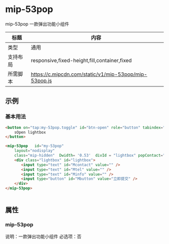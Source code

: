 # mip-53pop

mip-53pop 一款弹出功能小组件

标题|内容
----|----
类型|通用
支持布局|responsive,fixed-height,fill,container,fixed
所需脚本|https://c.mipcdn.com/static/v1/mip-53pop/mip-53pop.js

## 示例

### 基本用法
```html
<button on="tap:my-53pop.toggle" id="btn-open" role="button" tabindex="0">
    sOpen lightbox
</button>

<mip-53pop   id="my-53pop"
    layout="nodisplay"
    class="mip-hidden"  Dwidth= '0.53'  divId = "lightbox" popContact="Mcontact" popTel="Mtel" popInfo="Minfo" popButton="Mbutton" projectId="123">
    <div class="lightbox" id="lightbox">       
       <input type="text" id="Mcontact" value="" />
       <input type="text" id="Mtel" value="" />       
       <input type="text" id="Minfo" value="" />
       <input type="button" id="Mbutton" value="立即提交" />     
    </div>
</mip-53pop>
 
```

## 属性

### mip-53pop

说明：一款弹出功能小组件
必选项：否


